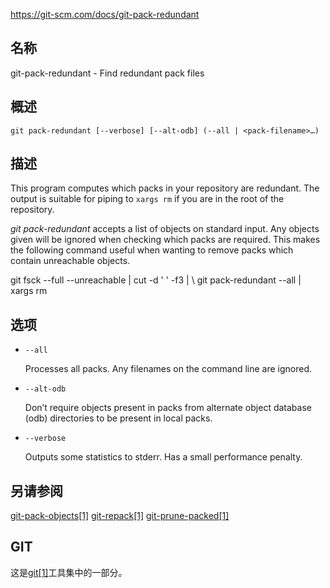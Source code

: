 https://git-scm.com/docs/git-pack-redundant

## 名称

git-pack-redundant - Find redundant pack files

## 概述

```
git pack-redundant [--verbose] [--alt-odb] (--all | <pack-filename>…)
```

## 描述

This program computes which packs in your repository are redundant. The output is suitable for piping to `xargs rm` if you are in the root of the repository.

*git pack-redundant* accepts a list of objects on standard input. Any objects given will be ignored when checking which packs are required. This makes the following command useful when wanting to remove packs which contain unreachable objects.

git fsck --full --unreachable | cut -d ' ' -f3 | \ git pack-redundant --all | xargs rm

## 选项

- `--all`

  Processes all packs. Any filenames on the command line are ignored.

- `--alt-odb`

  Don’t require objects present in packs from alternate object database (odb) directories to be present in local packs.

- `--verbose`

  Outputs some statistics to stderr. Has a small performance penalty.

## 另请参阅

[git-pack-objects[1]](../git-pack-objects) [git-repack[1]](../git-repack) [git-prune-packed[1]](../git-prune-packed)

## GIT

  这是[git[1]](../../Git)工具集中的一部分。